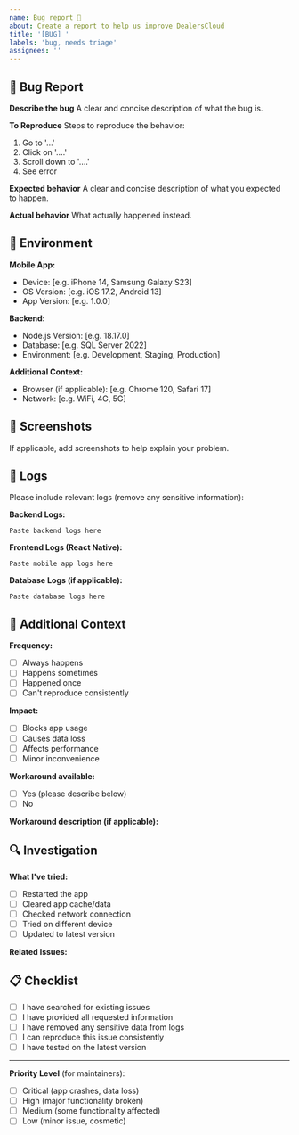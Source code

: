 ```yaml
---
name: Bug report 🐛
about: Create a report to help us improve DealersCloud
title: '[BUG] '
labels: 'bug, needs triage'
assignees: ''
---
```


## 🐛 Bug Report

**Describe the bug**
A clear and concise description of what the bug is.

**To Reproduce**
Steps to reproduce the behavior:
1. Go to '...'
2. Click on '....'
3. Scroll down to '....'
4. See error

**Expected behavior**
A clear and concise description of what you expected to happen.

**Actual behavior**
What actually happened instead.

## 📱 Environment

**Mobile App:**
- Device: [e.g. iPhone 14, Samsung Galaxy S23]
- OS Version: [e.g. iOS 17.2, Android 13]
- App Version: [e.g. 1.0.0]

**Backend:**
- Node.js Version: [e.g. 18.17.0]
- Database: [e.g. SQL Server 2022]
- Environment: [e.g. Development, Staging, Production]

**Additional Context:**
- Browser (if applicable): [e.g. Chrome 120, Safari 17]
- Network: [e.g. WiFi, 4G, 5G]

## 📸 Screenshots

If applicable, add screenshots to help explain your problem.

## 📝 Logs

Please include relevant logs (remove any sensitive information):

**Backend Logs:**
```
Paste backend logs here
```

**Frontend Logs (React Native):**
```
Paste mobile app logs here
```

**Database Logs (if applicable):**
```
Paste database logs here
```

## 🔄 Additional Context

**Frequency:** 
- [ ] Always happens
- [ ] Happens sometimes
- [ ] Happened once
- [ ] Can't reproduce consistently

**Impact:**
- [ ] Blocks app usage
- [ ] Causes data loss
- [ ] Affects performance
- [ ] Minor inconvenience

**Workaround available:**
- [ ] Yes (please describe below)
- [ ] No

**Workaround description (if applicable):**
<!-- Describe any workaround you've found -->

## 🔍 Investigation

**What I've tried:**
- [ ] Restarted the app
- [ ] Cleared app cache/data
- [ ] Checked network connection
- [ ] Tried on different device
- [ ] Updated to latest version

**Related Issues:**
<!-- Link any related issues here -->

## 📋 Checklist

- [ ] I have searched for existing issues
- [ ] I have provided all requested information
- [ ] I have removed any sensitive data from logs
- [ ] I can reproduce this issue consistently
- [ ] I have tested on the latest version

---

**Priority Level** (for maintainers):
- [ ] Critical (app crashes, data loss)
- [ ] High (major functionality broken)
- [ ] Medium (some functionality affected)
- [ ] Low (minor issue, cosmetic)
